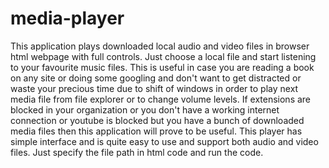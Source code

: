 # media-player
This application plays downloaded local audio and video files in browser html webpage with full controls. Just choose a local file and start listening to your favourite music files. This is useful in case you are reading a book on any site or doing some googling and don't want to get distracted or waste your precious time due to shift of windows in order to play next media file from file explorer or to change volume levels. If extensions are blocked in your organization or you don't have a working internet connection or youtube is blocked but you have a bunch of downloaded media files then this application will prove to be useful. This player has simple interface and is quite easy to use and support both audio and video files. Just specify the file path in html code and run the code.

